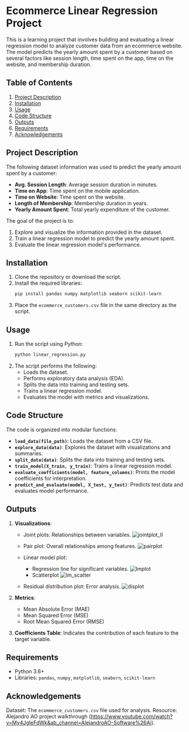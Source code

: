 # Ecommerce Linear Regression Project 

This is a learning project that involves building and evaluating a linear regression model to analyze customer data from an ecommerce website. The model predicts the yearly amount spent by a customer based on several factors like session length, time spent on the app, time on the website, and membership duration.

## Table of Contents
1. [Project Description](#project-description)
2. [Installation](#installation)
3. [Usage](#usage)
4. [Code Structure](#code-structure)
5. [Outputs](#outputs)
6. [Requirements](#requirements)
7. [Acknowledgements](#acknowledgements)

## Project Description
The following dataset information was used to predict the yearly amount spent by a customer: 
- **Avg. Session Length**: Average session duration in minutes.
- **Time on App**: Time spent on the mobile application.
- **Time on Website**: Time spent on the website.
- **Length of Membership**: Membership duration in years.
- **Yearly Amount Spent**: Total yearly expenditure of the customer.

The goal of the project is to:
1. Explore and visualize the information provided in the dataset.
2. Train a linear regression model to predict the yearly amount spent.
3. Evaluate the linear regression model's performance.

## Installation
1. Clone the repository or download the script.
2. Install the required libraries:
   ```bash
   pip install pandas numpy matplotlib seaborn scikit-learn
   ```
3. Place the `ecommerce_customers.csv` file in the same directory as the script.

## Usage
1. Run the script using Python:
   ```bash
   python linear_regression.py
   ```
2. The script performs the following:
   - Loads the dataset.
   - Performs exploratory data analysis (EDA).
   - Splits the data into training and testing sets.
   - Trains a linear regression model.
   - Evaluates the model with metrics and visualizations.

## Code Structure
The code is organized into modular functions:

- **`load_data(file_path)`**: Loads the dataset from a CSV file.
- **`explore_data(data)`**: Explores the dataset with visualizations and summaries.
- **`split_data(data)`**: Splits the data into training and testing sets.
- **`train_model(X_train, y_train)`**: Trains a linear regression model.
- **`evaluate_coefficients(model, feature_columns)`**: Prints the model coefficients for interpretation.
- **`predict_and_evaluate(model, X_test, y_test)`**: Predicts test data and evaluates model performance.

## Outputs
1. **Visualizations**:
   - Joint plots: Relationships between variables.
     ![jointplot_II](https://github.com/user-attachments/assets/da2523f4-b460-46fc-add9-ac9e6afeab6b)
   - Pair plot: Overall relationships among features.
     ![pairplot](https://github.com/user-attachments/assets/794a39e0-2d30-4ad6-9833-585ffe1b9469)

   - Linear model plot:
      - Regression line for significant variables.
        ![lmplot](https://github.com/user-attachments/assets/f93695f7-886f-4a2a-bd31-40343129aa63)
       - Scatterplot
        ![lm_scatter](https://github.com/user-attachments/assets/431d4427-aaeb-4a7a-898a-04ff77d2e2f7) 
     
     
   - Residual distribution plot: Error analysis.
     ![displot](https://github.com/user-attachments/assets/a3fc2dcf-4874-4535-9dd5-f26346afc31b)

2. **Metrics**:
   - Mean Absolute Error (MAE)
   - Mean Squared Error (MSE)
   - Root Mean Squared Error (RMSE)

3. **Coefficients Table**: Indicates the contribution of each feature to the target variable.

## Requirements
- Python 3.6+
- Libraries: `pandas`, `numpy`, `matplotlib`, `seaborn`, `scikit-learn`

## Acknowledgements
Dataset: The `ecommerce_customers.csv` file used for analysis.
Resource: Alejandro AO project walkthrough (https://www.youtube.com/watch?v=My4JgIeFdWk&ab_channel=AlejandroAO-Software%26Ai).
